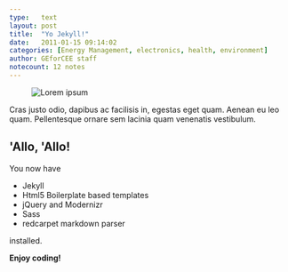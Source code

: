```yaml
---
type:	text
layout: post
title:  "Yo Jekyll!"
date:	2011-01-15 09:14:02
categories: [Energy Management, electronics, health, environment]
author:	GEforCEE staff
notecount: 12 notes
---
```

<figure><img src="http://lorempixel.com/768/768/technics" alt="Lorem ipsum"></figure>

Cras justo odio, dapibus ac facilisis in, egestas eget quam. Aenean eu leo quam. Pellentesque ornare sem lacinia quam venenatis vestibulum.

<!--more-->

## 'Allo, 'Allo!

You now have

- Jekyll
- Html5 Boilerplate based templates
- jQuery and Modernizr
- Sass
- redcarpet markdown parser

installed.

**Enjoy coding!**
